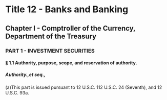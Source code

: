 
# Title 12 - Banks and Banking
## Chapter I - Comptroller of the Currency, Department of the Treasury
### PART 1 - INVESTMENT SECURITIES
#### § 1.1 Authority, purpose, scope, and reservation of authority.
##### Authority.,et seq.,

(a)This part is issued pursuant to 12 U.S.C. 112 U.S.C. 24 (Seventh), and 12 U.S.C. 93a.
